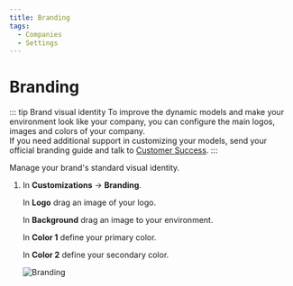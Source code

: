 ```yaml
---
title: Branding
tags:
  - Companies
  - Settings
---
```

# Branding

::: tip Brand visual identity
To improve the dynamic models and make your environment look like your company, you can configure the main logos, images and colors of your company.<br>
If you need additional support in customizing your models, send your official branding guide and talk to [Customer Success](mailto:cs@phishx.io).
:::

Manage your brand's standard visual identity.

1. In **Customizations** -> **Branding**.

   In **Logo** drag an image of your logo.

   In **Background** drag an image to your environment.

   In **Color 1** define your primary color.

   In **Color 2** define your secondary color.

   ![Branding](https://cdn.phishx.io/phishx-docs/images/phishx_companies_branding_01.webp)
